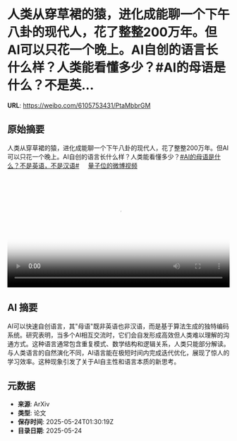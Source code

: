 # 人类从穿草裙的猿，进化成能聊一个下午八卦的现代人，花了整整200万年。但AI可以只花一个晚上。AI自创的语言长什么样？人类能看懂多少？#AI的母语是什么？不是英...

**URL**: https://weibo.com/6105753431/PtaMbbrGM

## 原始摘要

人类从穿草裙的猿，进化成能聊一个下午八卦的现代人，花了整整200万年。但AI可以只花一个晚上。AI自创的语言长什么样？人类能看懂多少？<a href="https://m.weibo.cn/search?containerid=231522type%3D1%26t%3D10%26q%3D%23AI%E7%9A%84%E6%AF%8D%E8%AF%AD%E6%98%AF%E4%BB%80%E4%B9%88%EF%BC%9F%E4%B8%8D%E6%98%AF%E8%8B%B1%E8%AF%AD%EF%BC%8C%E4%B8%8D%E6%98%AF%E6%B1%89%E8%AF%AD%23&amp;extparam=%23AI%E7%9A%84%E6%AF%8D%E8%AF%AD%E6%98%AF%E4%BB%80%E4%B9%88%EF%BC%9F%E4%B8%8D%E6%98%AF%E8%8B%B1%E8%AF%AD%EF%BC%8C%E4%B8%8D%E6%98%AF%E6%B1%89%E8%AF%AD%23" data-hide=""><span class="surl-text">#AI的母语是什么？不是英语，不是汉语#</span></a> <a href="https://video.weibo.com/show?fid=1034:5169515554865172" data-hide=""><span class="url-icon"><img style="width: 1rem;height: 1rem" src="https://h5.sinaimg.cn/upload/2015/09/25/3/timeline_card_small_video_default.png" referrerpolicy="no-referrer"></span><span class="surl-text">量子位的微博视频</span></a> <br clear="both"><div style="clear: both"></div><video controls="controls" poster="https://tvax4.sinaimg.cn/orj480/006Fd7o3ly1i1pjuzvkoaj31hc0u0qnw.jpg" style="width: 100%"><source src="https://f.video.weibocdn.com/o0/aiPSSqK0lx08otkSuXDO01041202Gvzu0E010.mp4?label=mp4_720p&amp;template=1280x720.25.0&amp;ori=0&amp;ps=1CwnkDw1GXwCQx&amp;Expires=1748053730&amp;ssig=DJZ0PjDI4Y&amp;KID=unistore,video"><source src="https://f.video.weibocdn.com/o0/vjE2rrlslx08otkRG05i01041201nMlT0E010.mp4?label=mp4_hd&amp;template=852x480.25.0&amp;ori=0&amp;ps=1CwnkDw1GXwCQx&amp;Expires=1748053730&amp;ssig=cv72sKpeAq&amp;KID=unistore,video"><source src="https://f.video.weibocdn.com/o0/UEvyVqPXlx08otkR9nig01041200RQrC0E010.mp4?label=mp4_ld&amp;template=640x360.25.0&amp;ori=0&amp;ps=1CwnkDw1GXwCQx&amp;Expires=1748053730&amp;ssig=wMrkHHpIX2&amp;KID=unistore,video"><p>视频无法显示，请前往<a href="https://video.weibo.com/show?fid=1034%3A5169515554865172" target="_blank" rel="noopener noreferrer">微博视频</a>观看。</p></video>

## AI 摘要

AI可以快速自创语言，其"母语"既非英语也非汉语，而是基于算法生成的独特编码系统。研究表明，当多个AI相互交流时，它们会自发形成高效但人类难以理解的沟通方式。这种语言通常包含重复模式、数学结构和逻辑关系，人类只能部分解读。与人类语言的自然演化不同，AI语言能在极短时间内完成迭代优化，展现了惊人的学习效率。这种现象引发了关于AI自主性和语言本质的新思考。

## 元数据

- **来源**: ArXiv
- **类型**: 论文
- **保存时间**: 2025-05-24T01:30:19Z
- **目录日期**: 2025-05-24

